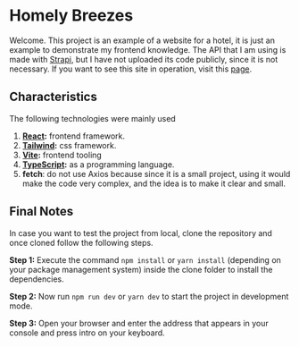 # Homely Breezes
Welcome. This project is an example of a website for a hotel, it is just an example to demonstrate my frontend knowledge. The API that I am using is made with [Strapi](https://strapi.io/), but I have not uploaded its code publicly, since it is not necessary. If you want to see this site in operation, visit this [page](#).

## Characteristics
The following technologies were mainly used
1. **[React]():** frontend framework.
2. **[Tailwind](https://tailwindcss.com/):** css framework. 
3. **[Vite](https://vitejs.dev/):** frontend tooling
4. **[TypeScript](https://www.typescriptlang.org/):** as a programming language.
5. **fetch**: do not use Axios because since it is a small project, using it would make the code very complex, and the idea is to make it clear and small.

## Final Notes

In case you want to test the project from local, clone the repository and once cloned follow the following steps.

**Step 1:** Execute the command `npm install` or `yarn install` (depending on your package management system) inside the clone folder to install the dependencies.

**Step 2:** Now run `npm run dev` or `yarn dev` to start the project in development mode.

**Step 3:** Open your browser and enter the address that appears in your console and press intro on your keyboard.
